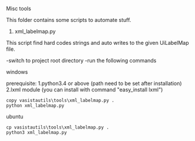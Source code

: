 Misc tools


This folder contains some scripts to automate stuff.

1. xml_labelmap.py

This script find hard codes strings and auto writes to the given UiLabelMap file.

-switch to project root directory
-run the following commands

windows

prerequisite:
1.python3.4 or above (path need to be set after installation)
2.lxml module (you can install with command "easy_install lxml")


```
copy vasistautils\tools\xml_labelmap.py .
python xml_labelmap.py

```

ubuntu

```
cp vasistautils\tools\xml_labelmap.py .
python3 xml_labelmap.py

```

